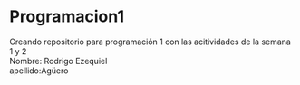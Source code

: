 # Programacion1
Creando repositorio para programación 1 con las acitividades de la semana  1 y 2 <br>
Nombre: Rodrigo Ezequiel <br>
apellido:Agüero 


